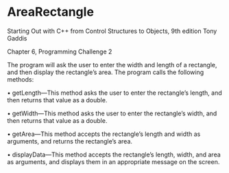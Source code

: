 # AreaRectangle

Starting Out with C++ from Control Structures to Objects, 9th edition Tony Gaddis

Chapter 6, Programming Challenge 2

The program will ask the user to enter the width and length of a rectangle, and then display the rectangle’s area. The program calls the following methods:

•	 getLength—This method asks the user to enter the rectangle’s length, and then returns that value as a double.

•	 getWidth—This method asks the user to enter the rectangle’s width, and then returns that value as a double.

•	 getArea—This method accepts the rectangle’s length and width as arguments, and returns the rectangle’s area.

•	 displayData—This method accepts the rectangle’s length, width, and area as arguments, and displays them in an appropriate message on the screen.
